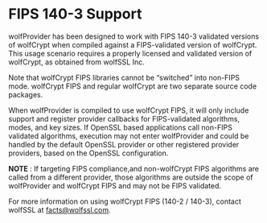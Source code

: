 # FIPS 140-3 Support

wolfProvider has been designed to work with FIPS 140-3 validated versions of wolfCrypt when compiled against a FIPS-validated version of wolfCrypt. This usage scenario requires a properly licensed and validated version of wolfCrypt, as obtained from wolfSSL Inc.

Note that wolfCrypt FIPS libraries cannot be “switched” into non-FIPS mode. wolfCrypt FIPS and regular wolfCrypt are two separate source code packages.

When wolfProvider is compiled to use wolfCrypt FIPS, it will only include support and register provider callbacks for FIPS-validated algorithms, modes, and key sizes. If OpenSSL based applications call non-FIPS validated algorithms, execution may not enter wolfProvider and could be handled by the default OpenSSL provider or other registered provider providers, based on the OpenSSL configuration. 

**NOTE** : If targeting FIPS compliance,and non-wolfCrypt FIPS algorithms are called from a different provider, those algorithms are outside the scope of
wolfProvider and wolfCrypt FIPS and may not be FIPS validated.

For more information on using wolfCrypt FIPS (140-2 / 140-3), contact wolfSSL at facts@wolfssl.com.
